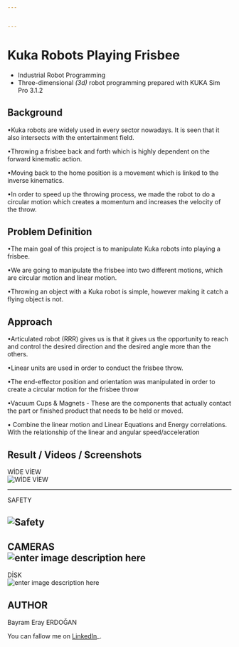 ```yaml
---


---
```


<h1 id="kuka-robots-playing-frisbee">Kuka Robots Playing Frisbee</h1>
<ul>
<li>Industrial Robot Programming</li>
<li>Three-dimensional <em>(<em>3d</em>)</em> robot programming prepared with KUKA Sim Pro 3.1.2</li>
</ul>
<h2 id="background">Background</h2>
<p>•Kuka robots are widely used in every sector nowadays.  It is seen that it also intersects with the entertainment field.</p>
<p>•Throwing a frisbee back and forth which is highly dependent on the forward kinematic action.</p>
<p>•Moving back to the home position is a movement which is linked to the inverse kinematics.</p>
<p>•In order to speed up the throwing process, we made the robot to do a circular motion which creates a momentum and increases the velocity of the throw.</p>
<h2 id="problem-definition">Problem Definition</h2>
<p>•The main goal of this project is to manipulate Kuka robots into playing a frisbee.</p>
<p>•We are going to manipulate the frisbee into two different motions, which are circular motion and linear motion.</p>
<p>•Throwing an object with a Kuka robot is simple, however making it catch a flying object is not.</p>
<h2 id="approach">Approach</h2>
<p>•Articulated robot (RRR) gives us is that it gives us the opportunity to reach and control the desired direction and the desired angle more than the others.</p>
<p>•Linear units are used in order to conduct the frisbee throw.</p>
<p>•The end-effector position and orientation was manipulated in order to create a circular motion for the frisbee throw</p>
<p>•Vacuum Cups &amp; Magnets - These are the components that actually contact the part or finished product that needs to be held or moved.</p>
<p>• Combine the linear motion and Linear Equations and Energy correlations. With the relationship of the linear and angular speed/acceleration</p>
<h2 id="result--videos--screenshots">Result / Videos / Screenshots</h2>
<p>WİDE VİEW<br>
<img src="https://www.linkpicture.com/q/Resim2_1.png" alt="WİDE VİEW"></p>
<hr>
<p>SAFETY</p>
<h2 id="section"><img src="https://www.linkpicture.com/q/Resim3_1.png" alt="Safety "></h2>
<h2 id="cameras">CAMERAS<br>
<img src="https://www.linkpicture.com/q/Resim4_2.png" alt="enter image description here"></h2>
<p>DİSK<br>
<img src="https://www.linkpicture.com/q/Resim1_3.png" alt="enter image description here"></p>
<h2 id="author">AUTHOR</h2>
<p>Bayram Eray ERDOĞAN</p>
<p>You can fallow me on  <a href="https://www.linkedin.com/in/bayram-eray-erdogan/">LinkedIn</a>_.</p>

